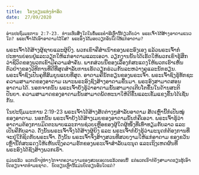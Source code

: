 ```yaml
---
title:  ໂຮງຮຽນແຫ່ງທຳອິດ
date:  27/09/2020
---
```


`ອ່ານປະຖົມມະການ 2:7-23. ທ່ານເຫັນສິ່ງໃດໃນຂໍ້ພຣະຄຳພີເຫຼົ່ານີ້ກ່ຽວກັບວ່າ ພຣະເຈົ້າໄດ້ສ້າງອາດາມແນວໃດ? ພຣະເຈົ້າໄດ້ເອົາອາດາມໄວ້ໃສ? ພຣະອົງໄດ້ມອບວຽກອັນໃດໃຫ້ແກ່ອາດາມ?`

ພຣະເຈົ້າໄດ້ສ້າງຜູ້ຊາຍແລະຜູ້ຍິງ. ພວກເຂົາຄືສຳເນົາຂອງພຣະອົງເອງ ແລ້ວພຣະເຈົ້າກໍປະທານບ່ອນຢູ່ແລະວຽກໃຫ້ແກ່ອາດາມແລະເອວາ. ວຽກງານນັ້ນໄດ້ເຮັດໃຫ້ພວກເຂົາຮູ້ສຶກວ່າຊີວິດຂອງພວກເຂົາມີຄວາມສຳຄັນ. ພາກສ່ວນນີ້ຂອງເລື່ອງກໍສະແດງໃຫ້ພວກເຮົາເຫັນຕົວຢ່າງຂອງວິທີການທີ່ດີທີ່ສຸດສຳລັບການເຮັດວຽກຮ່ວມກັນລະຫວ່າງຄູແລະນັກຮຽນ. ພຣະເຈົ້າຊົງເປັນຄູທີ່ສົມບູນແບບທີ່ສຸດ. ອາດາມຄືນັກຮຽນຂອງພຣະເຈົ້າ. ພຣະເຈົ້າຊົງຮູ້ທັກຊະຄວາມສາມາດຂອງອາດາມ ເພາະພຣະອົງຊົງສ້າງອາດາມຂຶ້ນມາ. ພຣະອົງສາມາດສອນອາດາມໄດ້. ນອກຈາກນັ້ນ ພຣະເຈົ້າຍັງຮູ້ວ່າອາດາມນັ້ນສາມາດເຕີບໂຕຂຶ້ນໃນດ້ານສະຕິປັນຍາ. ຄວາມສາມາດຂອງອາດາມນັ້ນສາມາດພັດທະນາໃຫ້ດີຂຶ້ນແລະເຂັ້ມແຂງຂຶ້ນໄດ້ເຊັ່ນກັນ.

ໃນປະຖົມມະການ 2:19-23 ພຣະເຈົ້າໄດ້ສ້າງສັດຕ່າງໆສຳລັບອາດາມ ສັດເຫຼົ່ານີ້ກໍເປັນໝູ່ຂອງອາດາມ. ນອກນັ້ນ ພຣະເຈົ້າຍັງໄດ້ສ້າງເມຍຂອງອາດາມນັ້ນກໍຄືເອວາ. ພຣະເຈົ້າຮູ້ວ່າອາດາມຕ້ອງການມິດຕະພາບແລະການຊ່ວຍເຫຼືອຂອງຜູ້ໃດຜູ້ໜຶ່ງທີ່ເທົ່າທຽມກັບລາວ ແລະ ເປັນຄືກັບລາວ. ດັ່ງນັ້ນພຣະເຈົ້າຈຶ່ງໄດ້ສ້າງຜູ້ຍິງ ແລະ ພຣະເຈົ້າກໍຍັງຮູ້ວ່າມະນຸດກໍຕ້ອງການທີ່ຈະຢູ່ໃກ້ຊິດກັບພຣະເຈົ້າ. ດັ່ງນັ້ນ ພຣະເຈົ້າຈຶ່ງສ້າງສວນທີ່ສວຍງາມໃຫ້ແກ່ອາດາມ ຂອງຂວັນເຫຼົ່ານີ້ກໍສະແດງໃຫ້ເຫັນເຖິງຄວາມຮັກຂອງພຣະເຈົ້າສຳລັບມະນຸດ ແລະເຖິງເຫດຜົນທີ່ພຣະອົງໄດ້ຊົງສ້າງພວກເຮົາ.

`ແມ່ນແລ້ວ ພວກເຮົາຢູ່ຫ່າງໄກຈາກຄວາມງາມຂອງສວນເອເດນແລ້ວຕອນນີ້ ແຕ່ພວກເຮົາກໍຍັງສາມາດຮຽນຮູ້ເອົາບົດຮຽນຈາກທຳມະຊາດ. ບົດຮຽນເຫຼົ່ານີ້ແມ່ນບົດຮຽນອັນໃດແດ່?`